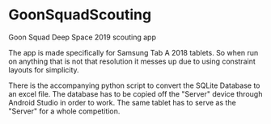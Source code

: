# GoonSquadScouting
Goon Squad Deep Space 2019 scouting app

The app is made specifically for Samsung Tab A 2018 tablets. So when run on anything that is not that resolution it messes up due to using constraint layouts for simplicity. 



There is the accompanying python script to convert the SQLite Database to an excel file. The database has to be copied off the "Server" device through Android Studio in order to work. The same tablet has to serve as the "Server" for a whole competition.

